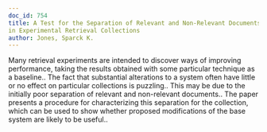 ```yaml
---
doc_id: 754
title: A Test for the Separation of Relevant and Non-Relevant Documents 
in Experimental Retrieval Collections
author: Jones, Sparck K.
---
```


Many retrieval experiments are intended to discover ways of improving 
performance, taking the results obtained with some particular technique as a 
baseline.. The fact that substantial alterations to a system often have little 
or no effect on particular collections is puzzling.. This may be due to the 
initially poor separation of relevant and non-relevant documents.. The paper 
presents a procedure for characterizing this separation for the collection, 
which can be used to show whether proposed modifications of the base system are 
likely to be useful..